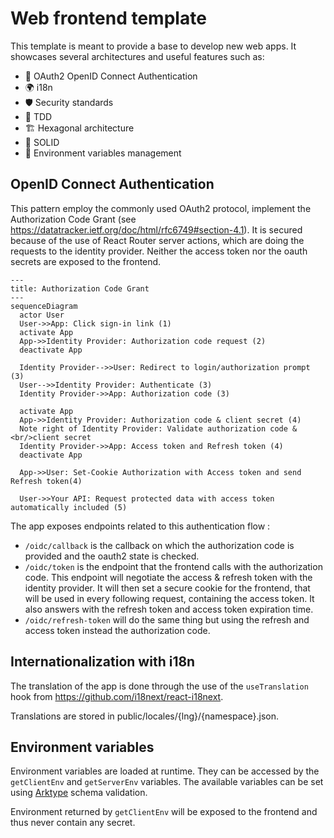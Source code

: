 # Web frontend template
This template is meant to provide a base to develop new web apps. It showcases several architectures and useful features such as:
- 🔐 OAuth2 OpenID Connect Authentication
- 🌍 i18n
- 🛡️ Security standards
- 🧪 TDD
- 🏗️ Hexagonal architecture
- 📐 SOLID
- 🔧 Environment variables management

## OpenID Connect Authentication
This pattern employ the commonly used OAuth2 protocol, implement the Authorization Code Grant (see https://datatracker.ietf.org/doc/html/rfc6749#section-4.1). It is secured because of the use of React Router server actions, which are doing the requests to the identity provider. Neither the access token nor the oauth secrets are exposed to the frontend.

```mermaid
---
title: Authorization Code Grant
---
sequenceDiagram
  actor User
  User->>App: Click sign-in link (1)
  activate App
  App->>Identity Provider: Authorization code request (2)
  deactivate App

  Identity Provider-->>User: Redirect to login/authorization prompt (3)
  User-->>Identity Provider: Authenticate (3)
  Identity Provider->>App: Authorization code (3)

  activate App
  App->>Identity Provider: Authorization code & client secret (4)
  Note right of Identity Provider: Validate authorization code &<br/>client secret
  Identity Provider->>App: Access token and Refresh token (4)
  deactivate App

  App->>User: Set-Cookie Authorization with Access token and send Refresh token(4)

  User->>Your API: Request protected data with access token automatically included (5)
```

The app exposes endpoints related to this authentication flow :

- `/oidc/callback` is the callback on which the authorization code is provided and the oauth2 state is checked.
- `/oidc/token` is the endpoint that the frontend calls with the authorization code. This endpoint will negotiate the access & refresh token with the identity provider. It will then set a secure cookie for the frontend, that will be used in every following request, containing the access token. It also answers with the refresh token and access token expiration time.
- `/oidc/refresh-token` will do the same thing but using the refresh and access token instead the authorization code.

## Internationalization with i18n
The translation of the app is done through the use of the `useTranslation` hook from https://github.com/i18next/react-i18next.

Translations are stored in public/locales/{lng}/{namespace}.json.

## Environment variables
Environment variables are loaded at runtime. They can be accessed by the `getClientEnv` and `getServerEnv` variables. The available variables can be set using [Arktype](https://arktype.io/) schema validation. 

Environment returned by `getClientEnv` will be exposed to the frontend and thus never contain any secret.